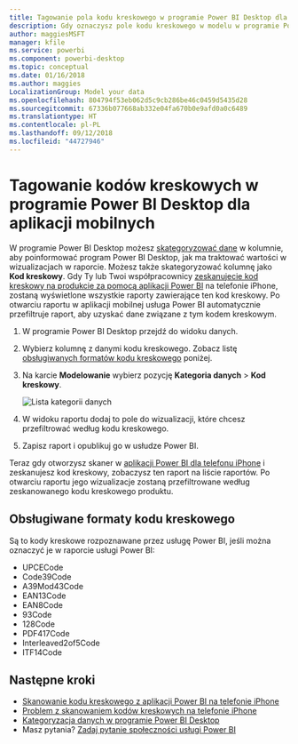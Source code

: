 ```yaml
---
title: Tagowanie pola kodu kreskowego w programie Power BI Desktop dla aplikacji mobilnych
description: Gdy oznaczysz pole kodu kreskowego w modelu w programie Power BI Desktop, możesz automatycznie filtrować dane dotyczące kodów kreskowych w aplikacji Power BI na telefonie iPhone.
author: maggiesMSFT
manager: kfile
ms.service: powerbi
ms.component: powerbi-desktop
ms.topic: conceptual
ms.date: 01/16/2018
ms.author: maggies
LocalizationGroup: Model your data
ms.openlocfilehash: 804794f53eb062d5c9cb286be46c0459d5435d28
ms.sourcegitcommit: 67336b077668ab332e04fa670b0e9afd0a0c6489
ms.translationtype: HT
ms.contentlocale: pl-PL
ms.lasthandoff: 09/12/2018
ms.locfileid: "44727946"
---
```

# <a name="tag-barcodes-in-power-bi-desktop-for-the-mobile-apps"></a>Tagowanie kodów kreskowych w programie Power BI Desktop dla aplikacji mobilnych
W programie Power BI Desktop możesz [skategoryzować dane](desktop-data-categorization.md) w kolumnie, aby poinformować program Power BI Desktop, jak ma traktować wartości w wizualizacjach w raporcie. Możesz także skategoryzować kolumnę jako **Kod kreskowy**. Gdy Ty lub Twoi współpracownicy [zeskanujecie kod kreskowy na produkcie za pomocą aplikacji Power BI](consumer/mobile/mobile-apps-scan-barcode-iphone.md) na telefonie iPhone, zostaną wyświetlone wszystkie raporty zawierające ten kod kreskowy. Po otwarciu raportu w aplikacji mobilnej usługa Power BI automatycznie przefiltruje raport, aby uzyskać dane związane z tym kodem kreskowym.

1. W programie Power BI Desktop przejdź do widoku danych.
2. Wybierz kolumnę z danymi kodu kreskowego. Zobacz listę [obsługiwanych formatów kodu kreskowego](#supported-barcode-formats) poniżej.
3. Na karcie **Modelowanie** wybierz pozycję **Kategoria danych** > **Kod kreskowy**.
   
    ![Lista kategorii danych](media/desktop-mobile-barcodes/power-bi-desktop-barcode.png)
4. W widoku raportu dodaj to pole do wizualizacji, które chcesz przefiltrować według kodu kreskowego.
5. Zapisz raport i opublikuj go w usłudze Power BI.

Teraz gdy otworzysz skaner w [aplikacji Power BI dla telefonu iPhone](consumer/mobile/mobile-iphone-app-get-started.md) i zeskanujesz kod kreskowy, zobaczysz ten raport na liście raportów. Po otwarciu raportu jego wizualizacje zostaną przefiltrowane według zeskanowanego kodu kreskowego produktu.

## <a name="supported-barcode-formats"></a>Obsługiwane formaty kodu kreskowego
Są to kody kreskowe rozpoznawane przez usługę Power BI, jeśli można oznaczyć je w raporcie usługi Power BI: 

* UPCECode 
* Code39Code  
* A39Mod43Code 
* EAN13Code 
* EAN8Code  
* 93Code  
* 128Code 
* PDF417Code 
* Interleaved2of5Code 
* ITF14Code 

## <a name="next-steps"></a>Następne kroki
* [Skanowanie kodu kreskowego z aplikacji Power BI na telefonie iPhone](consumer/mobile/mobile-apps-scan-barcode-iphone.md)
* [Problem z skanowaniem kodów kreskowych na telefonie iPhone](consumer/mobile/mobile-apps-scan-barcode-iphone.md#issues-with-scanning-a-barcode)
* [Kategoryzacja danych w programie Power BI Desktop](desktop-data-categorization.md)  
* Masz pytania? [Zadaj pytanie społeczności usługi Power BI](http://community.powerbi.com/)

